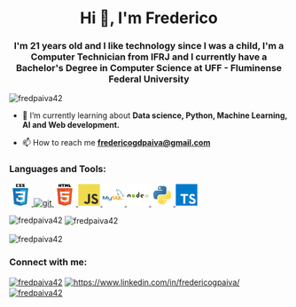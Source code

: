 <h1 align="center">Hi 👋, I'm Frederico</h1>
<h3 align="center">I'm 21 years old and I like technology since I was a child, I'm a Computer Technician from IFRJ and I currently have a Bachelor's Degree in Computer Science at UFF - Fluminense Federal University</h3>

<p align="left"> <img src="https://komarev.com/ghpvc/?username=fredpaiva42&label=Profile%20views&color=0e75b6&style=flat" alt="fredpaiva42" /> </p>

- 🌱 I’m currently learning about **Data science, Python, Machine Learning, AI and Web development.**

- 📫 How to reach me **fredericogdpaiva@gmail.com**


<h3 align="left">Languages and Tools:</h3>
<p align="left"> <a href="https://www.w3schools.com/css/" target="_blank"> <img src="https://raw.githubusercontent.com/devicons/devicon/master/icons/css3/css3-original-wordmark.svg" alt="css3" width="40" height="40"/> </a> <a href="https://git-scm.com/" target="_blank"> <img src="https://www.vectorlogo.zone/logos/git-scm/git-scm-icon.svg" alt="git" width="40" height="40"/> </a> <a href="https://www.w3.org/html/" target="_blank"> <img src="https://raw.githubusercontent.com/devicons/devicon/master/icons/html5/html5-original-wordmark.svg" alt="html5" width="40" height="40"/> </a> <a href="https://developer.mozilla.org/en-US/docs/Web/JavaScript" target="_blank"> <img src="https://raw.githubusercontent.com/devicons/devicon/master/icons/javascript/javascript-original.svg" alt="javascript" width="40" height="40"/> </a> <a href="https://www.mysql.com/" target="_blank"> <img src="https://raw.githubusercontent.com/devicons/devicon/master/icons/mysql/mysql-original-wordmark.svg" alt="mysql" width="40" height="40"/> </a> <a href="https://nodejs.org" target="_blank"> <img src="https://raw.githubusercontent.com/devicons/devicon/master/icons/nodejs/nodejs-original-wordmark.svg" alt="nodejs" width="40" height="40"/> </a> <a href="https://www.python.org" target="_blank"> <img src="https://raw.githubusercontent.com/devicons/devicon/master/icons/python/python-original.svg" alt="python" width="40" height="40"/> </a> <a href="https://www.typescriptlang.org/" target="_blank"> <img src="https://raw.githubusercontent.com/devicons/devicon/master/icons/typescript/typescript-original.svg" alt="typescript" width="40" height="40"/> </a> </p>

<p><img align="left" src="https://github-readme-stats.vercel.app/api/top-langs?username=fredpaiva42&show_icons=true&locale=en&layout=compact" alt="fredpaiva42" /></p>

<p>&nbsp;<img align="center" src="https://github-readme-stats.vercel.app/api?username=fredpaiva42&show_icons=true&locale=en" alt="fredpaiva42" /></p>

<p><img align="center" src="https://github-readme-streak-stats.herokuapp.com/?user=fredpaiva42&" alt="fredpaiva42" /></p>

<h3 align="left">Connect with me:</h3>
<p align="left">
<a href="https://twitter.com/fredpaiva42" target="blank"><img align="center" src="https://raw.githubusercontent.com/rahuldkjain/github-profile-readme-generator/master/src/images/icons/Social/twitter.svg" alt="fredpaiva42" height="30" width="40" /></a>
<a href="https://linkedin.com/in/https://www.linkedin.com/in/fredericogpaiva/" target="blank"><img align="center" src="https://raw.githubusercontent.com/rahuldkjain/github-profile-readme-generator/master/src/images/icons/Social/linked-in-alt.svg" alt="https://www.linkedin.com/in/fredericogpaiva/" height="30" width="40" /></a>
<a href="https://instagram.com/fredpaiva42" target="blank"><img align="center" src="https://raw.githubusercontent.com/rahuldkjain/github-profile-readme-generator/master/src/images/icons/Social/instagram.svg" alt="fredpaiva42" height="30" width="40" /></a>
</p>
